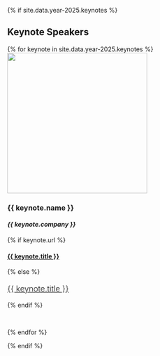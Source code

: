 {% if site.data.year-2025.keynotes %} 
<br /> 

## Keynote Speakers

  {% for keynote in site.data.year-2025.keynotes %}
<img src="/assets/img/{{ keynote.image }}" style="width:320px"> 
### {{ keynote.name }}
#### <em style="font-style: italic;">{{ keynote.company }}</em>
{% if keynote.url %}
#### <a href="{{ keynote.url }}" target="_blank">{{ keynote.title }}</a>
{% else %}
#### <strong style="font-size:large; font-weight:300; text-decoration:underline;">{{ keynote.title }}</strong>
{% endif %}

<br />

  {% endfor %} 

{% endif %}
